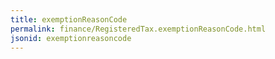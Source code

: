 ```yaml
---
title: exemptionReasonCode
permalink: finance/RegisteredTax.exemptionReasonCode.html
jsonid: exemptionreasoncode
---
```

